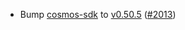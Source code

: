 - Bump [cosmos-sdk](https://github.com/cosmos/cosmos-sdk) to
[v0.50.5](https://github.com/cosmos/cosmos-sdk/releases/tag/v0.50.5)
([\#2013](https://github.com/cosmos/interchain-security/pull/2013))